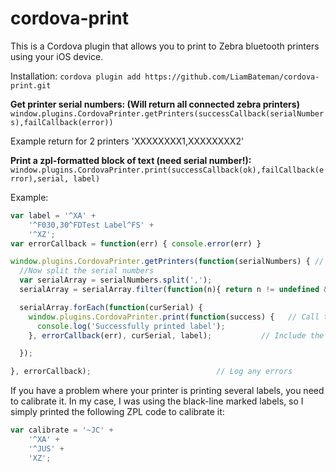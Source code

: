 # cordova-print

This is a Cordova plugin that allows you to print to Zebra bluetooth printers using your iOS device.

Installation:
`cordova plugin add https://github.com/LiamBateman/cordova-print.git`

**Get printer serial numbers: (Will return all connected zebra printers)**  
`window.plugins.CordovaPrinter.getPrinters(successCallback(serialNumbers),failCallback(error))`  

Example return for 2 printers 'XXXXXXXX1,XXXXXXXX2'

**Print a zpl-formatted block of text (need serial number!):**
`window.plugins.CordovaPrinter.print(successCallback(ok),failCallback(error),serial, label)`

Example:

```JavaScript
var label = '^XA' +
    '^F030,30^FDTest Label^FS' +
    '^XZ';
var errorCallback = function(err) { console.error(err) }

window.plugins.CordovaPrinter.getPrinters(function(serialNumbers) { // Get the connect printer serial numbers
  //Now split the serial numbers
  var serialArray = serialNumbers.split(',');
  serialArray = serialArray.filter(function(n){ return n != undefined && n != '' });

  serialArray.forEach(function(curSerial) {
    window.plugins.CordovaPrinter.print(function(success) {   // Call the print method
      console.log('Successfully printed label');
    }, errorCallback(err), curSerial, label);           // Include the serial number and your ZPL format label

  });

}, errorCallback);                            // Log any errors


```

If you have a problem where your printer is printing several labels, you need to calibrate it. In my case, I was using the black-line marked labels, so I simply printed the following ZPL code to calibrate it:

```JavaScript
var calibrate = '~JC' +
    '^XA' +
    '^JUS' +
    'XZ';
```

